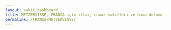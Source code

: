 ```yaml
---
layout: vakit_dashboard
title: METZERVISSE, FRANSA için iftar, namaz vakitleri ve hava durumu - ilçe/eyalet seç
permalink: /FRANSA/METZERVISSE/
---
```


<script type="text/javascript">
  var GLOBAL_COUNTRY = 'FRANSA';
  var GLOBAL_CITY = 'METZERVISSE';
  var GLOBAL_STATE = '';
  var lat = 72;
  var lon = 21;
</script>
